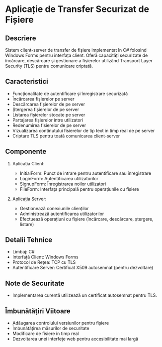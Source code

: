 # Aplicație de Transfer Securizat de Fișiere

## Descriere
Sistem client-server de transfer de fișiere implementat în C# folosind Windows Forms pentru interfața client. 
Oferă capacități securizate de încărcare, descărcare și gestionare a fișierelor utilizând Transport Layer Security (TLS) pentru comunicare criptată.

## Caracteristici
- Funcționalitate de autentificare și înregistrare securizată
- Încărcarea fișierelor pe server
- Descărcarea fișierelor de pe server
- Ștergerea fișierelor de pe server
- Listarea fișierelor stocate pe server
- Partajarea fișierelor intre utilizatori
- Redenumirea fisierelor de pe server
- Vizualizarea continutului fisierelor de tip text in timp real de pe server
- Criptare TLS pentru toată comunicarea client-server

## Componente
1. Aplicația Client:
   - InitialForm: Punct de intrare pentru autentificare sau înregistrare
   - LoginForm: Autentificarea utilizatorilor
   - SignupForm: Înregistrarea noilor utilizatori
   - FileForm: Interfața principală pentru operațiunile cu fișiere

2. Aplicația Server:
   - Gestionează conexiunile clienților
   - Administrează autentificarea utilizatorilor
   - Efectuează operațiuni cu fișiere (încărcare, descărcare, ștergere, listare)

## Detalii Tehnice
- Limbaj: C#
- Interfață Client: Windows Forms
- Protocol de Rețea: TCP cu TLS
- Autentificare Server: Certificat X509 autosemnat (pentru dezvoltare)

## Note de Securitate
- Implementarea curentă utilizează un certificat autosemnat pentru TLS.

## Îmbunătățiri Viitoare
- Adăugarea controlului versiunilor pentru fișiere
- Îmbunătățirea măsurilor de securitate
- Modificare de fisiere in timp real
- Dezvoltarea unei interfețe web pentru accesibilitate mai largă
